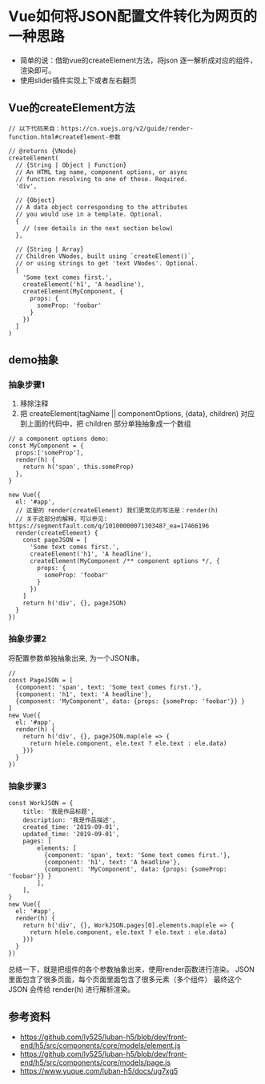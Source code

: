 # Vue如何将JSON配置文件转化为网页的一种思路
- 简单的说：借助vue的createElement方法，将json 逐一解析成对应的组件，渲染即可。
- 使用slider插件实现上下或者左右翻页

## Vue的createElement方法
```
// 以下代码来自：https://cn.vuejs.org/v2/guide/render-function.html#createElement-参数

// @returns {VNode}
createElement(
  // {String | Object | Function}
  // An HTML tag name, component options, or async
  // function resolving to one of these. Required.
  'div',

  // {Object}
  // A data object corresponding to the attributes
  // you would use in a template. Optional.
  {
    // (see details in the next section below)
  },

  // {String | Array}
  // Children VNodes, built using `createElement()`,
  // or using strings to get 'text VNodes'. Optional.
  [
    'Some text comes first.',
    createElement('h1', 'A headline'),
    createElement(MyComponent, {
      props: {
        someProp: 'foobar'
      }
    })
  ]
)
```

## demo抽象
### 抽象步骤1
1. 移除注释
2. 把 createElement(tagName || componentOptions, {data}, children) 对应到上面的代码中，把 children 部分单独抽象成一个数组
```
// a component options demo:
const MyComponent = {
  props:['someProp'],
  render(h) { 
    return h('span', this.someProp)
  },
}

new Vue({
  el: '#app',
  // 这里的 render(createElement) 我们更常见的写法是：render(h) 
  // 关于这部分的解释，可以参见: https://segmentfault.com/q/1010000007130348?_ea=17466196
  render(createElement) {
    const pageJSON = [
      'Some text comes first.',
      createElement('h1', 'A headline'),
      createElement(MyComponent /** component options */, {
        props: {
          someProp: 'foobar'
        }
      })
    ]
    return h('div', {}, pageJSON)
  }
})
```

### 抽象步骤2
将配置参数单独抽象出来, 为一个JSON串。
```
// 
const PageJSON = [
  {component: 'span', text: 'Some text comes first.'},
  {component: 'h1', text: 'A headline'},
  {component: 'MyComponent', data: {props: {someProp: 'foobar'}} }
]
new Vue({
  el: '#app',
  render(h) {
    return h('div', {}, pageJSON.map(ele => {
      return h(ele.component, ele.text ? ele.text : ele.data)
    }))
  }
})

```

### 抽象步骤3
```
const WorkJSON = {
	title: '我是作品标题',
    description: '我是作品描述',
    created_time: '2019-09-01',
    updated_time: '2019-09-01',
    pages: [
      	elements: [
          {component: 'span', text: 'Some text comes first.'},
          {component: 'h1', text: 'A headline'},
          {component: 'MyComponent', data: {props: {someProp: 'foobar'}} }
        ],
    ],
}
new Vue({
  el: '#app',
  render(h) {
    return h('div', {}, WorkJSON.pages[0].elements.map(ele => {
      return h(ele.component, ele.text ? ele.text : ele.data)
    }))
  }
})
```

总结一下，就是把组件的各个参数抽象出来，使用render函数进行渲染。
JSON 里面包含了很多页面，每个页面里面包含了很多元素（多个组件）
最终这个JSON 会传给 render(h) 进行解析渲染。

## 参考资料
- https://github.com/ly525/luban-h5/blob/dev/front-end/h5/src/components/core/models/element.js
- https://github.com/ly525/luban-h5/blob/dev/front-end/h5/src/components/core/models/page.js
- https://www.yuque.com/luban-h5/docs/ug7xg5